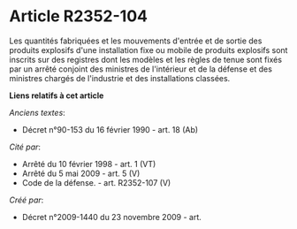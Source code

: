 # Article R2352-104

Les quantités fabriquées et les mouvements d'entrée et de sortie des produits explosifs d'une installation fixe ou mobile de
produits explosifs sont inscrits sur des registres dont les modèles et les règles de tenue sont fixés par un arrêté conjoint
des ministres de l'intérieur et de la défense et des ministres chargés de l'industrie et des installations classées.

**Liens relatifs à cet article**

_Anciens textes_:

  - Décret n°90-153 du 16 février 1990 - art. 18 (Ab)

_Cité par_:

  - Arrêté du 10 février 1998 - art. 1 (VT)
  - Arrêté du 5 mai 2009 - art. 5 (V)
  - Code de la défense. - art. R2352-107 (V)

_Créé par_:

  - Décret n°2009-1440 du 23 novembre 2009 - art.
